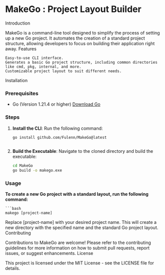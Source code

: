 # MakeGo : Project Layout Builder
Introduction

MakeGo is a command-line tool designed to simplify the process of setting up a new Go project. It automates the creation of a standard project structure, allowing developers to focus on building their application right away.
Features

    Easy-to-use CLI interface.
    Generates a basic Go project structure, including common directories like cmd, pkg, internal, and more.
    Customizable project layout to suit different needs.

Installation
### Prerequisites
- Go (Version 1.21.4 or higher) [Download Go](https://golang.org/dl/)

### Steps
1. **Install the CLI**: Run the following command:
   ```bash
   go install github.com/Fulenn/MakeGo@latest



2. **Build the Executable**: Navigate to the cloned directory and build the executable:

    ```bash
    cd MakeGo
    go build -o makego.exe
   
### Usage
**To create a new Go project with a standard layout, run the following command:**
    
    ```bash
    makego [project-name]

Replace [project-name] with your desired project name. This will create a new directory with the specified name and the standard Go project layout.
Contributing

Contributions to MakeGo are welcome! Please refer to the contributing guidelines for more information on how to submit pull requests, report issues, or suggest enhancements.
License

This project is licensed under the MIT License - see the LICENSE file for details.